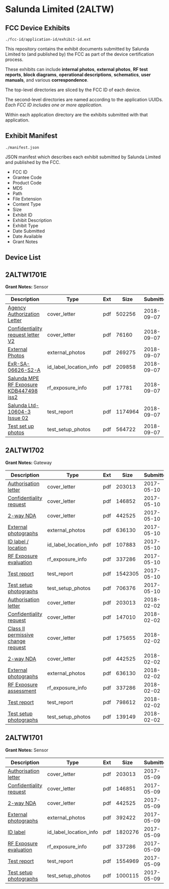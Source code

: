# Salunda Limited (2ALTW)
## FCC Device Exhibits

```
./fcc-id/application-id/exhibit-id.ext
```

This repository contains the exhibit documents submitted by Salunda Limited to (and published by) the FCC as part of the device certification process.

These exhibits can include **internal photos**, **external photos**, **RF test reports**, **block diagrams**, **operational descriptions**, **schematics**, **user manuals**, and various **correspondence**.

The top-level directories are sliced by the FCC ID of each device.

The second-level directories are named according to the application UUIDs. *Each FCC ID includes one or more application.*

Within each application directory are the exhibits submitted with that application. 

## Exhibit Manifest

```
./manifest.json
```

JSON manifest which describes each exhibit submitted by Salunda Limited and published by the FCC.

- FCC ID
- Grantee Code
- Product Code
- MD5
- Path
- File Extension
- Content Type
- Size
- Exhibit ID
- Exhibit Description
- Exhibit Type
- Date Submitted
- Date Available
- Grant Notes

## Device List
## 2ALTW1701E
**Grant Notes:** Sensor

| Description | Type | Ext | Size | Submitted | Available |
| ----------- | ---- | --- | ---- | --------- | --------- |
| [Agency Authorization Letter](2ALTW1701E/6fc0dcd3b149aa3bee337d5dbaa0ec20/3995632.pdf) | cover_letter | pdf | 502256 | 2018-09-07 | 2018-09-13 |
| [Confidentiality request letter V2](2ALTW1701E/6fc0dcd3b149aa3bee337d5dbaa0ec20/3995635.pdf) | cover_letter | pdf | 76160 | 2018-09-07 | 2018-09-13 |
| [External Photos](2ALTW1701E/6fc0dcd3b149aa3bee337d5dbaa0ec20/3995633.pdf) | external_photos | pdf | 269275 | 2018-09-07 | 2018-09-13 |
| [ExR-SA-06626-S2-A](2ALTW1701E/6fc0dcd3b149aa3bee337d5dbaa0ec20/3995634.pdf) | id_label_location_info | pdf | 209858 | 2018-09-07 | 2018-09-13 |
| [Salunda MPE RF Exposure KDB447498 iss2](2ALTW1701E/6fc0dcd3b149aa3bee337d5dbaa0ec20/3995641.pdf) | rf_exposure_info | pdf | 17781 | 2018-09-07 | 2018-09-13 |
| [Salunda Ltd-10604-3 Issue 02](2ALTW1701E/6fc0dcd3b149aa3bee337d5dbaa0ec20/3995644.pdf) | test_report | pdf | 1174964 | 2018-09-07 | 2018-09-13 |
| [Test set up photos](2ALTW1701E/6fc0dcd3b149aa3bee337d5dbaa0ec20/3995645.pdf) | test_setup_photos | pdf | 564722 | 2018-09-07 | 2018-09-13 |
## 2ALTW1702
**Grant Notes:** Gateway

| Description | Type | Ext | Size | Submitted | Available |
| ----------- | ---- | --- | ---- | --------- | --------- |
| [Authorisation letter](2ALTW1702/615e4b783276bf8dac02eb2a016a6451/3383319.pdf) | cover_letter | pdf | 203013 | 2017-05-10 | 2017-05-10 |
| [Confidentiality request](2ALTW1702/615e4b783276bf8dac02eb2a016a6451/3385050.pdf) | cover_letter | pdf | 146852 | 2017-05-10 | 2017-05-10 |
| [2-way NDA](2ALTW1702/615e4b783276bf8dac02eb2a016a6451/3383321.pdf) | cover_letter | pdf | 442525 | 2017-05-10 | 2017-05-10 |
| [External photographs](2ALTW1702/615e4b783276bf8dac02eb2a016a6451/3385053.pdf) | external_photos | pdf | 636130 | 2017-05-10 | 2017-05-10 |
| [ID label / location](2ALTW1702/615e4b783276bf8dac02eb2a016a6451/3385054.pdf) | id_label_location_info | pdf | 107883 | 2017-05-10 | 2017-05-10 |
| [RF Exposure evaluation](2ALTW1702/615e4b783276bf8dac02eb2a016a6451/3383331.pdf) | rf_exposure_info | pdf | 337286 | 2017-05-10 | 2017-05-10 |
| [Test report](2ALTW1702/615e4b783276bf8dac02eb2a016a6451/3385072.pdf) | test_report | pdf | 1542305 | 2017-05-10 | 2017-05-10 |
| [Test setup photographs](2ALTW1702/615e4b783276bf8dac02eb2a016a6451/3385073.pdf) | test_setup_photos | pdf | 706376 | 2017-05-10 | 2017-05-10 |
| [Authorisation letter](2ALTW1702/474c73f7ac4582b7a404e408a32d9666/3383319.pdf) | cover_letter | pdf | 203013 | 2018-02-02 | 2018-02-02 |
| [Confidentiality request](2ALTW1702/474c73f7ac4582b7a404e408a32d9666/3738093.pdf) | cover_letter | pdf | 147010 | 2018-02-02 | 2018-02-02 |
| [Class II permissive change request](2ALTW1702/474c73f7ac4582b7a404e408a32d9666/3738094.pdf) | cover_letter | pdf | 175655 | 2018-02-02 | 2018-02-02 |
| [2-way NDA](2ALTW1702/474c73f7ac4582b7a404e408a32d9666/3383321.pdf) | cover_letter | pdf | 442525 | 2018-02-02 | 2018-02-02 |
| [External photographs](2ALTW1702/474c73f7ac4582b7a404e408a32d9666/3385053.pdf) | external_photos | pdf | 636130 | 2018-02-02 | 2018-02-02 |
| [RF Exposure assessment](2ALTW1702/474c73f7ac4582b7a404e408a32d9666/3383331.pdf) | rf_exposure_info | pdf | 337286 | 2018-02-02 | 2018-02-02 |
| [Test report](2ALTW1702/474c73f7ac4582b7a404e408a32d9666/3738107.pdf) | test_report | pdf | 798612 | 2018-02-02 | 2018-02-02 |
| [Test setup photographs](2ALTW1702/474c73f7ac4582b7a404e408a32d9666/3738109.pdf) | test_setup_photos | pdf | 139149 | 2018-02-02 | 2018-02-02 |
## 2ALTW1701
**Grant Notes:** Sensor

| Description | Type | Ext | Size | Submitted | Available |
| ----------- | ---- | --- | ---- | --------- | --------- |
| [Authorisation letter](2ALTW1701/2f00a5e493587dd8930bb09b28f29d4e/3383319.pdf) | cover_letter | pdf | 203013 | 2017-05-09 | 2017-05-10 |
| [Confidentiality request](2ALTW1701/2f00a5e493587dd8930bb09b28f29d4e/3383320.pdf) | cover_letter | pdf | 146851 | 2017-05-09 | 2017-05-10 |
| [2-way NDA](2ALTW1701/2f00a5e493587dd8930bb09b28f29d4e/3383321.pdf) | cover_letter | pdf | 442525 | 2017-05-09 | 2017-05-10 |
| [External photographs](2ALTW1701/2f00a5e493587dd8930bb09b28f29d4e/3383323.pdf) | external_photos | pdf | 392422 | 2017-05-09 | 2017-05-10 |
| [ID label](2ALTW1701/2f00a5e493587dd8930bb09b28f29d4e/3383324.pdf) | id_label_location_info | pdf | 1820276 | 2017-05-09 | 2017-05-10 |
| [RF Exposure evaluation](2ALTW1701/2f00a5e493587dd8930bb09b28f29d4e/3383331.pdf) | rf_exposure_info | pdf | 337286 | 2017-05-09 | 2017-05-10 |
| [Test report](2ALTW1701/2f00a5e493587dd8930bb09b28f29d4e/3383329.pdf) | test_report | pdf | 1554969 | 2017-05-09 | 2017-05-10 |
| [Test setup photographs](2ALTW1701/2f00a5e493587dd8930bb09b28f29d4e/3383330.pdf) | test_setup_photos | pdf | 1000115 | 2017-05-09 | 2017-05-10 |
